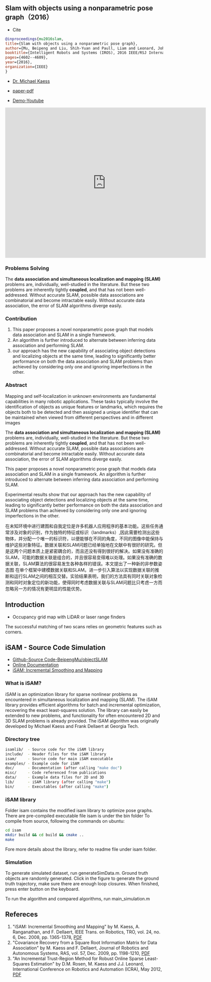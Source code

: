 <!-- toc -->

## Slam with objects using a nonparametric pose graph（2016）

- Cite

```bibtex
@inproceedings{mu2016slam,
title={Slam with objects using a nonparametric pose graph},
author={Mu, Beipeng and Liu, Shih-Yuan and Paull, Liam and Leonard, John and How, Jonathan P},
booktitle={Intelligent Robots and Systems (IROS), 2016 IEEE/RSJ International Conference on},
pages={4602--4609},
year={2016},
organization={IEEE}
}
```

- [Dr. Michael Kaess](http://people.csail.mit.edu/kaess/)
- [paper-pdf](https://arxiv.org/pdf/1704.05959.pdf)

- [Demo-Youtube](https://youtu.be/YANUWdVLJD4)


<iframe width="640" height="480" src="https://www.youtube.com/embed/YANUWdVLJD4" frameborder="0" allow="accelerometer; autoplay; encrypted-media; gyroscope; picture-in-picture" allowfullscreen></iframe>


### Problems Solving

The **data association and simultaneous localization and mapping (SLAM)** problems are, individually, well-studied in the literature. But these two problems are inherently tightly **coupled**, and that has not been well-addressed.
Without accurate SLAM, possible data associations are combinatorial and become intractable easily. Without accurate data association, the error of SLAM algorithms diverge easily.


### Contribution
1. This paper proposes a novel nonparametric pose graph that models data association and SLAM in a single framework.
1. An algorithm is further introduced to alternate between inferring data association and performing SLAM. 
1. our approach has the new capability of associating object detections and localizing objects at the same time, leading to significantly better performance on both the data association and SLAM problems than achieved by considering only one and ignoring imperfections in the other.



### Abstract

Mapping and self-localization in unknown environments are fundamental capabilities in many robotic applications. These tasks typically involve the identification of objects as unique features or landmarks, which requires the objects both to be detected and then assigned a unique identifier that can be maintained when viewed from different perspectives and in different images

The **data association and simultaneous localization and mapping (SLAM)** problems are, individually, well-studied in the literature. But these two problems are inherently tightly **coupled**, and that has not been well-addressed.
Without accurate SLAM, possible data associations are combinatorial and become intractable easily. Without accurate data association, the error of SLAM algorithms diverge easily.

This paper proposes a novel nonparametric pose graph that models data association and SLAM in a single framework. An algorithm is further introduced to alternate between inferring data association and performing SLAM. 

Experimental results show that our approach has the new capability of associating object detections and localizing objects at the same time, leading to significantly better performance on both the data association and SLAM problems than achieved by considering only one and ignoring imperfections in the other.

在未知环境中进行建图和自我定位是许多机器人应用程序的基本功能。这些任务通常涉及对象的识别，作为独特的特征或标识（landmarks）,因此需要检测出这些物体，并分配一个唯一的标识符，以便能够在不同的角度，不同的图像中能保持与维护这些对象特征。数据关联和SLAM问题已经单独地在文献中有很好的研究。但是这两个问题本质上是紧密耦合的，而且还没有得到很好的解决。如果没有准确的SLAM，可能的数据关联是组合的，并且很容易变得难以处理。如果没有准确的数据关联，SLAM算法的很容易发生各种各样的错误。本文提出了一种新的非参数姿态图
在单个框架中建模数据关联和SLAM。进一步引入算法以实现数据关联的推断和运行SLAM之间的相互交替。实验结果表明，我们的方法具有同时关联对象检测和同时对象定位的新功能，使得同时考虑数据关联与SLAM问题比只考虑一方而忽略另一方的情况有更明显的性能优势。

## Introduction

-  Occupancy grid map with LiDAR or laser range finders 

 The successful matching of two scans relies on geometric features such as corners. 


## iSAM - Source Code Simulation

- [Github-Source Code-BeipengMu/objectSLAM](https://github.com/BeipengMu/objectSLAM)
- [Online Documentation](http://people.csail.mit.edu/kaess/isam/doc/index.html)
- [iSAM: Incremental Smoothing and Mapping](http://people.csail.mit.edu/kaess/isam/)

### What is iSAM?

iSAM is an optimization library for sparse nonlinear problems as encountered in simultaneous localization and mapping (SLAM). The iSAM library provides efficient algorithms for batch and incremental optimization, recovering the exact least-squares solution. The library can easily be extended to new problems, and functionality for often encountered 2D and 3D SLAM problems is already provided. The iSAM algorithm was originally developed by Michael Kaess and Frank Dellaert at Georgia Tech.

### Directory tree

```sh
isamlib/  - Source code for the iSAM library
include/  - Header files for the iSAM library
isam/     - Source code for main iSAM executable
examples/ - Example code for iSAM
doc/      - Documentation (after calling "make doc")
misc/     - Code referenced from publications
data/     - Example data files for 2D and 3D
lib/      - iSAM library (after calling "make")
bin/      - Executables (after calling "make")
```


### iSAM library

Folder isam contains the modified isam library to optimize pose graphs. There are pre-compiled executable file isam is under the bin folder To compile from source, following the commands on ubuntu: 

```sh
cd isam
mkdir build && cd build && cmake .. 
make
```
Fore more details about the library, refer to readme file under isam folder.

### Simulation
To generate simulated dataset, run generateSimData.m. Ground truth objects are randomly generated. Click in the figure to generate the ground truth trajectory, make sure there are enough loop closures. When finished, press enter button on the keyboard.

To run the algorithm and compared algorithms, run main_simulation.m  








## Refereces

1. "iSAM: Incremental Smoothing and Mapping" by M. Kaess, A. Ranganathan, and F. Dellaert, IEEE Trans. on Robotics, TRO, vol. 24, no. 6, Dec. 2008, pp. 1365-1378, [PDF](http://www.cc.gatech.edu/~kaess/pub/Kaess08tro.pdf)
1. "Covariance Recovery from a Square Root Information Matrix for Data Association" by M. Kaess and F. Dellaert, Journal of Robotics and Autonomous Systems, RAS, vol. 57, Dec. 2009, pp. 1198-1210, [PDF](http://www.cc.gatech.edu/~kaess/pub/Kaess09ras.pdf)
1. "An Incremental Trust-Region Method for Robust Online Sparse Least-Squares Estimation" by D.M. Rosen, M. Kaess and J.J. Leonard, International Conference on Robotics and Automation (ICRA), May 2012, [PDF](http://people.csail.mit.edu/kaess/pub/Rosen12icra.pdf)


























